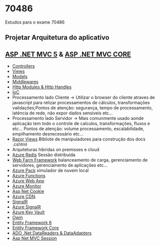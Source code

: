 # 70486
Estudos para o exame 70486
## Projetar Arquitetura do aplicativo

## [ASP .NET MVC 5](https://docs.microsoft.com/pt-br/aspnet/mvc/overview/getting-started/introduction/getting-started) & [ASP .NET MVC CORE](https://docs.microsoft.com/pt-br/aspnet/core/tutorials/first-mvc-app/start-mvc?view=aspnetcore-3.1&tabs=visual-studio)
 - [Controllers](https://docs.microsoft.com/pt-br/aspnet/mvc/overview/getting-started/introduction/adding-a-controller)
 - [Views](https://docs.microsoft.com/pt-br/aspnet/mvc/overview/getting-started/introduction/adding-a-view)
 - [Models](https://docs.microsoft.com/pt-br/aspnet/mvc/overview/getting-started/introduction/adding-a-model)
 - [Middlewares](https://docs.microsoft.com/pt-br/aspnet/core/fundamentals/middleware/?view=aspnetcore-3.1)
 - [Http Modules & Http Handles](https://support.microsoft.com/en-us/help/307985/info-asp-net-http-modules-and-http-handlers-overview)
 - [IoC](https://docs.microsoft.com/pt-br/aspnet/core/mvc/controllers/dependency-injection?view=aspnetcore-3.1)
 - Processamento lado Cliente -> Utilizar o browser do cliente atraves de javascript para relizar processamentos de cálculos, transformações validações;Pontos de atenção: segurança, tempo de processamento, latência de rede, não expor dados sensiveis etc...
 - Processamento lado Servidor -> Mais comunmente usado aonde aplicação tem todo o controle de calculos, transformações, fluxos e etc... Pontos de atenção: volume processamento, escalabilidade, empilhamento desnecessário etc...
 - [Razor Views](https://docs.microsoft.com/pt-br/aspnet/core/razor-pages/ui-class?view=aspnetcore-3.1&tabs=visual-studio) Bibliote de manipuladores para construção dos docs .cshtml
 - Arquiteturas hibridas on premisses e cloud
 - [Azure Redis](https://docs.microsoft.com/pt-br/azure/azure-cache-for-redis/cache-aspnet-session-state-provider) Sessão distribuida
 - [Web Farm Framework](https://www.iis.net/downloads/microsoft/web-farm-framework) balanceamento de carga, gerenciamento de servidores, gerenciamento de aplicações etc...
 - [Azure Pack](https://docs.microsoft.com/pt-br/previous-versions/azure/windows-server-azure-pack/dn296435(v%3Dtechnet.10)) simulador de nuvem local
 - [Azure Functions](https://azure.microsoft.com/pt-br/services/functions/)
 - [Azure Web App](https://azure.microsoft.com/pt-br/services/app-service/web/)
 - [Azure Monitor](https://docs.microsoft.com/pt-br/azure/azure-monitor/platform/data-sources-windows-events)
 - [Asp Net Cookie](https://docs.microsoft.com/pt-br/aspnet/web-api/overview/advanced/http-cookies)
 - [Azure CDN](https://azure.microsoft.com/pt-br/services/cdn/).
 - [SignalR](https://dotnet.microsoft.com/apps/aspnet/signalr)
 - [Azure SignalR](https://docs.microsoft.com/pt-br/azure/azure-signalr/signalr-quickstart-dotnet-core)
 - [Azure Key Vault](https://azure.microsoft.com/pt-br/services/key-vault/)
 - [Owin](http://owin.org/)
 - [Entity Framework 6](https://docs.microsoft.com/pt-br/ef/ef6/get-started)
 - [Entity Framework Core](https://docs.microsoft.com/pt-br/ef/core/)
 - [ADO .Net DataReaders & DataAdapters](https://docs.microsoft.com/pt-BR/dotnet/framework/data/adonet/dataadapters-and-datareaders?redirectedfrom=MSDN)
 - [Asp Net MVC Session](https://docs.microsoft.com/pt-br/aspnet/core/fundamentals/app-state?view=aspnetcore-3.1)
 
